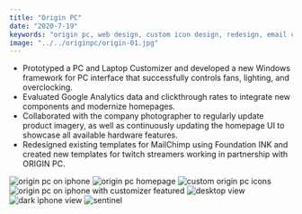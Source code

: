 ```yaml
---
title: "Origin PC"
date: "2020-7-19"
keywords: "origin pc, web design, custom icon design, redesign, email content design, foundation ink"
image: "../../originpc/origin-01.jpg"
---
```

- Prototyped a PC and Laptop Customizer and developed a new Windows framework for PC interface that successfully controls fans, lighting, and overclocking.  
- Evaluated Google Analytics data and clickthrough rates to integrate new components and modernize homepages.  
- Collaborated with the company photographer to regularly update product imagery, as well as continuously updating the homepage UI to showcase all available hardware features.  
- Redesigned existing templates for MailChimp using Foundation INK and created new templates for twitch streamers working in partnership with ORIGIN PC.

![origin pc on iphone](../../originpc/origin-01.jpg)
![origin pc homepage](../../originpc/origin-02.jpg)
![custom origin pc icons](../../originpc/origin-03.jpg)
![origin pc on iphone with customizer featured](../../originpc/origin-04.jpg)
![desktop view](../../originpc/origin-05.jpg)
![dark iphone view](../../originpc/origin-06.png)
![sentinel](../../originpc/origin-07.jpg)
